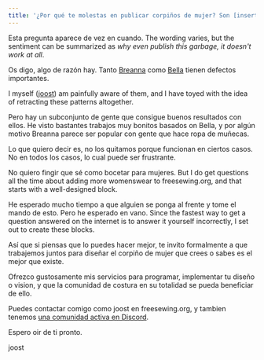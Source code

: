 ```yaml
---
title: '¿Por qué te molestas en publicar corpiños de mujer? Son [insertar convicción fuerte aquí].'
---
```


Esta pregunta aparece de vez en cuando. The wording varies, but the sentiment can be summarized as _why even publish this garbage, it doesn't work at all_.

Os digo, algo de razón hay. Tanto [Breanna](/designs/breanna/) como [Bella](/designs/bella/) tienen defectos importantes.

I myself ([joost](/makers/joostdecock/)) am painfully aware of them, and I have toyed with the idea of retracting these patterns altogether.

Pero hay un subconjunto de gente que consigue buenos resultados con ellos. He visto bastantes trabajos muy bonitos basados on Bella, y por algún motivo Breanna parece ser popular con gente que hace ropa de muñecas.

Lo que quiero decir es, no los quitamos porque funcionan en ciertos casos. No en todos los casos, lo cual puede ser frustrante.

No quiero fingir que sé como bocetar para mujeres. But I do get questions all the time about adding more womenswear to freesewing.org, and that starts with a well-designed block.

He esperado mucho tiempo a que alguien se ponga al frente y tome el mando de esto. Pero he esperado en vano. Since the fastest way to get a question answered on the internet is to answer it yourself incorrectly, I set out to create these blocks.

Así que si piensas que lo puedes hacer mejor, te invito formalmente a que trabajemos juntos para diseñar el corpiño de mujer que crees o sabes es el mejor que existe.

Ofrezco gustosamente mis servicios para programar, implementar tu diseño o vision, y que la comunidad de costura en su totalidad se pueda beneficiar de ello.

Puedes contactar comigo como joost en freesewing.org, y tambien tenemos [una comunidad activa en Discord](https://discord.freesewing.org/).

Espero oir de ti pronto.

joost
